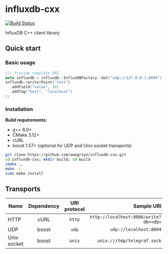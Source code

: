 # influxdb-cxx

[![Build Status](https://travis-ci.com/awegrzyn/influxdb-cxx.svg?branch=master)](https://travis-ci.com/awegrzyn/influxdb-cxx)

InfluxDB C++ client library

## Quick start

### Basic usage

```cpp
/// Provide complete URI
auto influxdb = influxdb::InfluxDBFactory::Get("udp://127.0.0.1:8094");
influxdb->write(Point{"test"}
  .addField("value", 10)
  .addTag("host", "localhost")
);
```

### Installation

__Build requirements:__
 - g++ 6.0+
 - CMake 3.12+
 - cURL
 - boost 1.57+ (optional for UDP and Unix socket transports)

```bash
git clone https://github.com/awegrzyn/influxdb-cxx.git
cd influxdb-cxx; mkdir build; cd build
cmake ..
make -j
sudo make install
```

## Transports

| Name        | Dependency  | URI protocol | Sample URI                            |
| ----------- |:-----------:|:------------:| -------------------------------------:|
| HTTP        | cURL        | `http`       | `http://localhost:8086/write?db=<db>` |
| UDP         | boost       | `udp`        | `udp://localhost:8094`                |
| Unix socket | boost       | `unix`       | `unix:///tmp/telegraf.sock`           |
